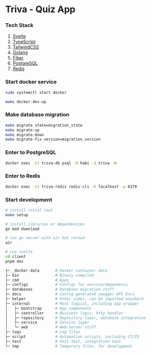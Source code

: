 # Triva - Quiz App

### Tech Stack
1. [Svelte](https://svelte.dev/)
2. [TypeScript](https://www.typescriptlang.org/)
3. [TailwindCSS](https://tailwindcss.com/)
4. [Golang](https://go.dev)
5. [Fiber](https://gofiber.io/)
6. [PostgreSQL](https://www.postgresql.org/)
7. [Redis](https://redis.io/)

### Start docker service
```bash
sudo systemctl start docker

make docker-dev-up
```

### Make database migration
```bash
make migrate state=migration_state
make migrate-up
make migrate-down
make migrate-fix version=migration_version
```

### Enter to PostgreSQL
```bash
docker exec -it triva-db psql -U habi -d triva -W
```

### Enter to Redis
```bash
docker exec -it triva-redis redis-cli -h localhost -p 6379
```

### Start development
```bash
# install intial tool
make setup

# install libraries or dependencies
go mod download

# run go server with air hot reload
air

# run svelte
cd client
pnpm dev
```

```bash
├─ _docker-data       # Docker container data
├─ bin                # Binary compiled
├─ cmd                # Apps
├─ configs            # Configs for service/dependency
├─ databases          # Database migration stuff
├─ docs               # Config generated swagger API Docs
├─ helper             # Other codes, can be imported anywhere
├─ internal           # Most logical, including app wrapper
│   ├─ bootstrap      # App components
│   ├─ controller     # Business logic, http handler
│   ├─ repository     # Repository layer, database integration
│   ├─ service        # Service layer
│   └─ web            # Web-Server stuff
├─ logs               # Log files
├─ script             # Automation scripts, including CI/CD
├─ test               # Unit test, integration test
└─ tmp                # Temporary files, for development

```